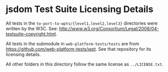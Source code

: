 # jsdom Test Suite Licensing Details

All tests in the `to-port-to-wpts/{level1,level2,level3}` directories were written by the W3C. See: http://www.w3.org/Consortium/Legal/2008/04-testsuite-copyright.html.

All tests in the submodule in `web-platform-tests/tests` are from https://github.com/web-platform-tests/wpt. See that repository for its licensing details.

All other folders in this directory follow the same license as `../LICENSE.txt`.
